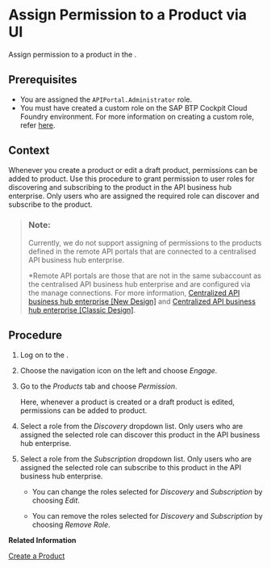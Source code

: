 <!-- loio09fb892458c54952a1c9abcef141ef97 -->

# Assign Permission to a Product via UI

Assign permission to a product in the .



<a name="loio09fb892458c54952a1c9abcef141ef97__prereq_y5k_q5x_ddb"/>

## Prerequisites

-   You are assigned the `APIPortal.Administrator` role.
-   You must have created a custom role on the SAP BTP Cockpit Cloud Foundry environment. For more information on creating a custom role, refer [here](APIM-Initial-Setup/creating-a-custom-role-9d827cd.md).



## Context

Whenever you create a product or edit a draft product, permissions can be added to product. Use this procedure to grant permission to user roles for discovering and subscribing to the product in the API business hub enterprise. Only users who are assigned the required role can discover and subscribe to the product.

> ### Note:  
> Currently, we do not support assigning of permissions to the products defined in the remote API portals that are connected to a centralised API business hub enterprise.
> 
> \*Remote API portals are those that are not in the same subaccount as the centralised API business hub enterprise and are configured via the manage connections. For more information, [Centralized API business hub enterprise \[New Design\]](APIM-Initial-Setup/centralized-api-business-hub-enterprise-new-design-38422de.md) and [Centralized API business hub enterprise \[Classic Design\]](APIM-Initial-Setup/centralized-api-business-hub-enterprise-classic-design-33b706f.md).



## Procedure

1.  Log on to the .

2.  Choose the navigation icon on the left and choose *Engage*.

3.  Go to the *Products* tab and choose *Permission*.

    Here, whenever a product is created or a draft product is edited, permissions can be added to product.

4.  Select a role from the *Discovery* dropdown list. Only users who are assigned the selected role can discover this product in the API business hub enterprise.

5.  Select a role from the *Subscription* dropdown list. Only users who are assigned the selected role can subscribe to this product in the API business hub enterprise.

    -   You can change the roles selected for *Discovery* and *Subscription* by choosing *Edit*.

    -   You can remove the roles selected for *Discovery* and *Subscription* by choosing *Remove Role*.



**Related Information**  


[Create a Product](create-a-product-d769622.md "Explains how to create products to publish a bundle of API proxies together.")


